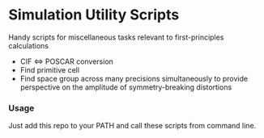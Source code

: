 # Simulation Utility Scripts
Handy scripts for miscellaneous tasks relevant to first-principles calculations
- CIF <=> POSCAR conversion
- Find primitive cell
- Find space group across many precisions simultaneously to provide perspective on the amplitude of symmetry-breaking distortions 

### Usage 
Just add this repo to your PATH and call these scripts from command line.
